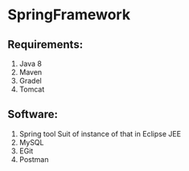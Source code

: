 # SpringFramework

## Requirements:   
1. Java 8 
2. Maven
3. Gradel   
3. Tomcat   

## Software:   
1.  Spring tool Suit of instance of that in Eclipse JEE   
3.  MySQL      
4.  EGit    
5.  Postman
   
 
